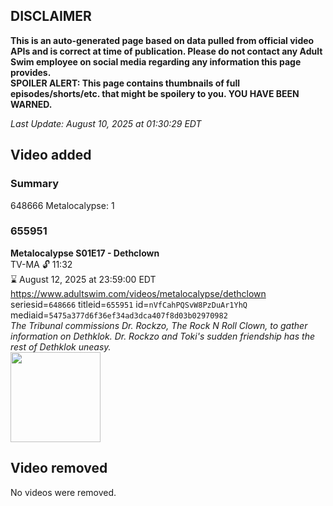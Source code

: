 ## DISCLAIMER
**This is an auto-generated page based on data pulled from official video APIs and is correct at time of publication. Please do not contact any Adult Swim employee on social media regarding any information this page provides.**  
**SPOILER ALERT: This page contains thumbnails of full episodes/shorts/etc. that might be spoilery to you. YOU HAVE BEEN WARNED.**  

_Last Update: August 10, 2025 at 01:30:29 EDT_
## Video added
### Summary
648666 Metalocalypse: 1  
### 655951
**Metalocalypse S01E17 - Dethclown**  
TV-MA 🔓 11:32  
⌛ August 12, 2025 at 23:59:00 EDT  
https://www.adultswim.com/videos/metalocalypse/dethclown  
seriesid=`648666` titleid=`655951` id=`nVfCahPQSvW8PzDuAr1YhQ` mediaid=`5475a377d6f36ef34ad3dca407f8d03b02970982`  
_The Tribunal commissions Dr. Rockzo, The Rock N Roll Clown, to gather information on Dethklok. Dr. Rockzo and Toki's sudden friendship has the rest of Dethklok uneasy._  
<a href="https://media.cdn.adultswim.com/uploads/20200311/thumbnails/2_203111126564-metalocalypse_117.jpg"><img src="https://media.cdn.adultswim.com/uploads/20200311/thumbnails/2_203111126564-metalocalypse_117.jpg" height="144px" /></a>
## Video removed
No videos were removed.  
